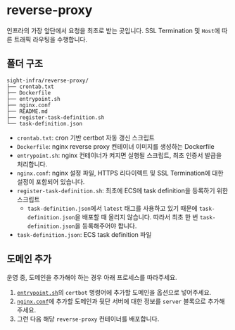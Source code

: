 # reverse-proxy

인프라의 가장 앞단에서 요청을 최초로 받는 곳입니다. SSL Termination 및 `Host`에 따른 트래픽 라우팅을 수행합니다.

## 폴더 구조

```
sight-infra/reverse-proxy/
├── crontab.txt
├── Dockerfile
├── entrypoint.sh
├── nginx.conf
├── README.md
├── register-task-definition.sh
└── task-definition.json
```

- `crontab.txt`: cron 기반 certbot 자동 갱신 스크립트
- `Dockerfile`: nginx reverse proxy 컨테이너 이미지를 생성하는 Dockerfile
- `entrypoint.sh`: nginx 컨테이너가 켜지면 실행될 스크립트, 최초 인증서 발급을 처리합니다.
- `nginx.conf`: nginx 설정 파일, HTTPS 리다이렉트 및 SSL Termination에 대한 설정이 포함되어 있습니다.
- `register-task-definition.sh`: 최초에 ECS에 task definition을 등록하기 위한 스크립트
  - `task-definition.json`에서 `latest` 태그를 사용하고 있기 때문에 `task-definition.json`을 배포할 때 올리지 않습니다. 따라서 최초 한 번 `task-definition.json`을 등록해주어야 합니다.
- `task-definition.json`: ECS task definition 파일

## 도메인 추가

운영 중, 도메인을 추가해야 하는 경우 아래 프로세스를 따라주세요.

1. [`entrypoint.sh`](./entrypoint.sh)의 `certbot` 명령어에 추가할 도메인을 옵션으로 넣어주세요.
2. [`nginx.conf`](./nginx.conf)에 추가할 도메인과 뒷단 서버에 대한 정보를 `server` 블록으로 추가해주세요.
3. 그런 다음 해당 `reverse-proxy` 컨테이너를 배포합니다.
